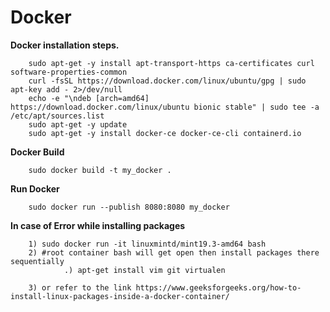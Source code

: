 # Docker


**Docker installation steps.**

        sudo apt-get -y install apt-transport-https ca-certificates curl software-properties-common
        curl -fsSL https://download.docker.com/linux/ubuntu/gpg | sudo apt-key add - 2>/dev/null
        echo -e "\ndeb [arch=amd64] https://download.docker.com/linux/ubuntu bionic stable" | sudo tee -a /etc/apt/sources.list
        sudo apt-get -y update
        sudo apt-get -y install docker-ce docker-ce-cli containerd.io
        
        
**Docker Build**
        
        sudo docker build -t my_docker . 
          
**Run Docker**

        sudo docker run --publish 8080:8080 my_docker
        
**In case of Error while installing packages**

        1) sudo docker run -it linuxmintd/mint19.3-amd64 bash
        2) #root container bash will get open then install packages there sequentially
                .) apt-get install vim git virtualen
                
        3) or refer to the link https://www.geeksforgeeks.org/how-to-install-linux-packages-inside-a-docker-container/
          
